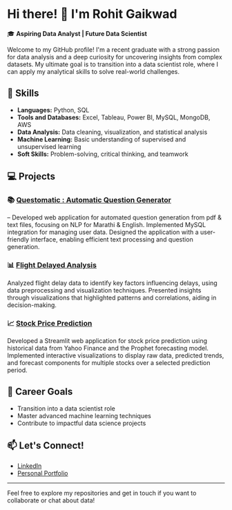 <!--
**rohitgaikwad45/rohitgaikwad45** is a ✨ _special_ ✨ repository because its `README.md` (this file) appears on your GitHub profile.

Here are some ideas to get you started:

- 🔭 I’m currently working on ...
- 🌱 I’m currently learning ...
- 👯 I’m looking to collaborate on ...
- 🤔 I’m looking for help with ...
- 💬 Ask me about ...
- 📫 How to reach me: ...
- 😄 Pronouns: ...
- ⚡ Fun fact: ...
-->
# Hi there! 👋 I'm Rohit Gaikwad

🎓 **Aspiring Data Analyst | Future Data Scientist**

Welcome to my GitHub profile! I'm a recent graduate with a strong passion for data analysis and a deep curiosity for uncovering insights from complex datasets. My ultimate goal is to transition into a data scientist role, where I can apply my analytical skills to solve real-world challenges.

## 🚀 Skills

- **Languages:** Python, SQL
- **Tools and Databases:** Excel, Tableau, Power BI, MySQL, MongoDB, AWS
- **Data Analysis:** Data cleaning, visualization, and statistical analysis
- **Machine Learning:** Basic understanding of supervised and unsupervised learning
- **Soft Skills:** Problem-solving, critical thinking, and teamwork

## 💻 Projects

### 📚 [Questomatic : Automatic Question Generator](https://github.com/rohitgaikwad45/Questomatic-Automatic-Question-Generator)
– Developed web application for automated question generation from pdf
& text files, focusing on NLP for Marathi & English. Implemented MySQL integration for managing user data.
Designed the application with a user-friendly interface, enabling efficient text processing and question generation.

### 📊 [Flight Delayed Analysis](https://github.com/rohitgaikwad45/EDA--Flight-Delayed-Analysis)
Analyzed flight delay data to identify key factors influencing delays, using data
preprocessing and visualization techniques. Presented insights through visualizations that highlighted patterns and
correlations, aiding in decision-making.

### 📈 [Stock Price Prediction](https://github.com/rohitgaikwad45/Stock-Price-Prediction)
Developed a Streamlit web application for stock price prediction using historical data
from Yahoo Finance and the Prophet forecasting model. Implemented interactive visualizations to display raw data,
predicted trends, and forecast components for multiple stocks over a selected prediction period.

<!--🌐
## 📚 Learning Journey

- **Machine Learning:** Currently taking [Coursera's Machine Learning course](https://www.coursera.org/learn/machine-learning) by Andrew Ng.
- **Deep Learning:** Exploring deep learning through [DeepLearning.AI](https://www.deeplearning.ai/).
-->
## 🎯 Career Goals

- Transition into a data scientist role
- Master advanced machine learning techniques
- Contribute to impactful data science projects

## 📫 Let's Connect!

- [LinkedIn](https://www.linkedin.com/in/rohitgaikwad45)
- [Personal Portfolio](https://your-portfolio.com)



---

Feel free to explore my repositories and get in touch if you want to collaborate or chat about data!

